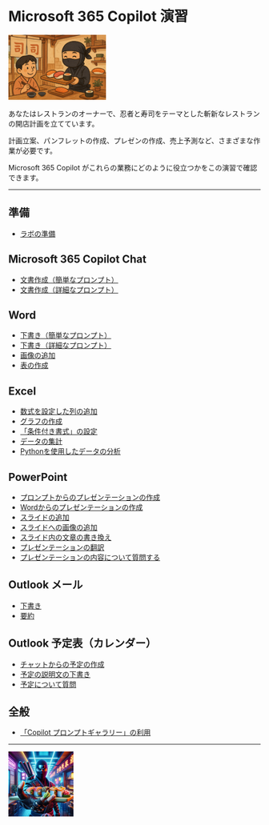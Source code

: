 # Microsoft 365 Copilot 演習

<!--
![alt text](ninjasushi.jpg)
-->

<img src="image-1.png" height="130">

あなたはレストランのオーナーで、忍者と寿司をテーマとした斬新なレストランの開店計画を立てています。

計画立案、パンフレットの作成、プレゼンの作成、売上予測など、さまざまな作業が必要です。

Microsoft 365 Copilot がこれらの業務にどのように役立つかをこの演習で確認できます。

---

## 準備

- [ラボの準備](setup.md)

## Microsoft 365 Copilot Chat

- [文書作成（簡単なプロンプト）](chat/chat-basic-prompt.md)
- [文書作成（詳細なプロンプト）](chat/chat-detailed-prompt.md)

## Word

- [下書き（簡単なプロンプト）](word/word-draft-basic-prompt.md)
- [下書き（詳細なプロンプト）](word/word-draft-detailed-prompt.md)
- [画像の追加](word/word-insert-image.md)
- [表の作成](word/word-insert-table.md)

## Excel

- [数式を設定した列の追加](excel/excel-add-column.md)
- [グラフの作成](excel/excel-graph.md)
- [「条件付き書式」の設定](excel/excel-conditional-formatting.md)
- [データの集計](excel/excel-pivot-table.md)
- [Pythonを使用したデータの分析](excel/excel-python-analyze.md)

## PowerPoint

- [プロンプトからのプレゼンテーションの作成](powerpoint/powerpoint-draft-from-prompt.md)
- [Wordからのプレゼンテーションの作成](powerpoint/powerpoint-draft-from-word.md)
- [スライドの追加](powerpoint/powerpoint-add-a-slide.md)
- [スライドへの画像の追加](powerpoint/powerpoint-add-a-image.md)
- [スライド内の文章の書き換え](powerpoint/powerpoint-edit-text.md)
- [プレゼンテーションの翻訳](powerpoint/powerpoint-translate.md)
- [プレゼンテーションの内容について質問する](powerpoint/powerpoint-question.md)

## Outlook メール

- [下書き](outlook/outlook-draft.md)
- [要約](outlook/outlook-summary.md)

## Outlook 予定表（カレンダー）

- [チャットからの予定の作成](outlook/outlook-create-schedule-in-chat.md)
- [予定の説明文の下書き](outlook/outlook-draft-description.md)
- [予定について質問](outlook/outlook-calendar-question.md)

<!--
## OneDrive

- ファイルの要約とFAQの作成
- 複数のファイルの要約
- ファイルの内容の質問
- 2つのファイルの比較
-->

<!--
## Teams

※AI-3025コースのラボではTeamsは使用できません。

- 投稿の文章の書き換え
-->

## 全般

- [「Copilot プロンプトギャラリー」の利用](common/prompt-gallery.md)

---

<img src="ninjasushi.jpg" height="130">

